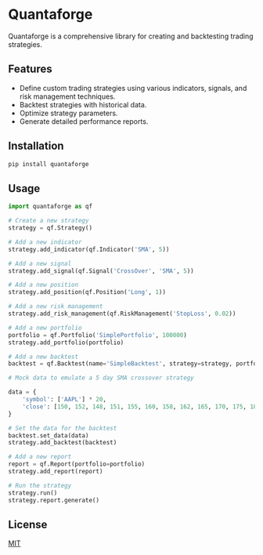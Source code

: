 # Quantaforge

Quantaforge is a comprehensive library for creating and backtesting trading strategies.

## Features

- Define custom trading strategies using various indicators, signals, and risk management techniques.
- Backtest strategies with historical data.
- Optimize strategy parameters.
- Generate detailed performance reports.

## Installation
```bash
pip install quantaforge
```

## Usage
```python
import quantaforge as qf

# Create a new strategy
strategy = qf.Strategy()

# Add a new indicator
strategy.add_indicator(qf.Indicator('SMA', 5))

# Add a new signal
strategy.add_signal(qf.Signal('CrossOver', 'SMA', 5))

# Add a new position
strategy.add_position(qf.Position('Long', 1))

# Add a new risk management
strategy.add_risk_management(qf.RiskManagement('StopLoss', 0.02))

# Add a new portfolio
portfolio = qf.Portfolio('SimplePortfolio', 100000)
strategy.add_portfolio(portfolio)

# Add a new backtest
backtest = qf.Backtest(name='SimpleBacktest', strategy=strategy, portfolio=portfolio)

# Mock data to emulate a 5 day SMA crossover strategy

data = {
    'symbol': ['AAPL'] * 20,
    'close': [150, 152, 148, 151, 155, 160, 158, 162, 165, 170, 175, 180, 190, 210, 200, 190, 180, 170, 160, 150]
}

# Set the data for the backtest
backtest.set_data(data)
strategy.add_backtest(backtest)

# Add a new report
report = qf.Report(portfolio=portfolio)
strategy.add_report(report)

# Run the strategy
strategy.run()
strategy.report.generate()
```

## License
[MIT](https://choosealicense.com/licenses/mit/)

